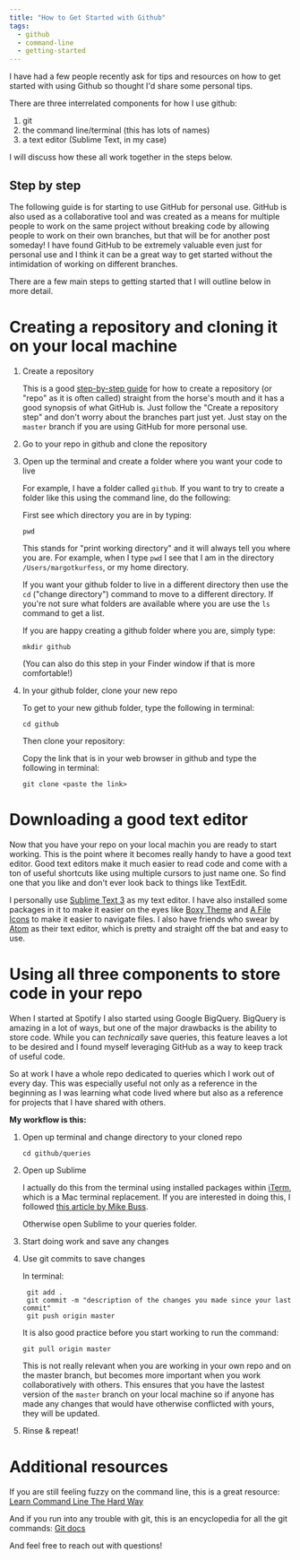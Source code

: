 ```yaml
---
title: "How to Get Started with Github"
tags:
  - github
  - command-line
  - getting-started
---
```


I have had a few people recently ask for tips and resources on how to get started with using Github so thought I'd share some personal tips.

There are three interrelated components for how I use github:

1.  git
2.  the command line/terminal (this has lots of names)
3.  a text editor (Sublime Text, in my case)

I will discuss how these all work together in the steps below.

## Step by step

The following guide is for starting to use GitHub for personal use. GitHub is also used as a collaborative tool and was created as a means for multiple people to work on the same project without breaking code by allowing people to work on their own branches, but that will be for another post someday! I have found GitHub to be extremely valuable even just for personal use and I think it can be a great way to get started without the intimidation of working on different branches. 

There are a few main steps to getting started that I will outline below in more detail.

# Creating a repository and cloning it on your local machine

1.  Create a repository 

    This is a good [step-by-step guide](https://guides.github.com/activities/hello-world/) for how to create a repository (or "repo" as it is often called) straight from the horse's mouth and it has a good synopsis of what GitHub is. Just follow the "Create a repository step" and don't worry about the branches part just yet. Just stay on the `master` branch if you are using GitHub for more personal use.

2.  Go to your repo in github and clone the repository

3.  Open up the terminal and create a folder where you want your code to live
  
    For example, I have a folder called `github`. If you want to try to create a folder like this using the command line, do the following:

    First see which directory you are in by typing:

    `pwd`

    This stands for "print working directory" and it will always tell you where you are. For example, when I type `pwd` I see that I am in the directory `/Users/margotkurfess`, or my home directory.

    If you want your github folder to live in a different directory then use the `cd` ("change directory") command to move to a different directory. If you're not sure what folders are available where you are use the `ls` command to get a list.

    If you are happy creating a github folder where you are, simply type:

    `mkdir github`

    (You can also do this step in your Finder window if that is more comfortable!)

4.  In your github folder, clone your new repo

    To get to your new github folder, type the following in terminal:

    `cd github`

    Then clone your repository:

    Copy the link that is in your web browser in github and type the following in terminal:

    `git clone <paste the link>`


# Downloading a good text editor

Now that you have your repo on your local machin you are ready to start working. This is the point where it becomes really handy to have a good text editor. Good text editors make it much easier to read code and come with a ton of useful shortcuts like using multiple cursors to just name one. So find one that you like and don't ever look back to things like TextEdit.

I personally use [Sublime Text 3](https://www.sublimetext.com/3) as my text editor. I have also installed some packages in it to make it easier on the eyes like [Boxy Theme](https://packagecontrol.io/packages/Boxy%20Theme) and [A File Icons](https://github.com/ihodev/a-file-icon) to make it easier to navigate files. I also have friends who swear by [Atom](https://atom.io/) as their text editor, which is pretty and straight off the bat and easy to use.

# Using all three components to store code in your repo

When I started at Spotify I also started using Google BigQuery. BigQuery is amazing in a lot of ways, but one of the major drawbacks is the ability to store code. While you can _technically_ save queries, this feature leaves a lot to be desired and I found myself leveraging GitHub as a way to keep track of useful code. 

So at work I have a whole repo dedicated to queries which I work out of every day. This was especially useful not only as a reference in the beginning as I was learning what code lived where but also as a reference for projects that I have shared with others. 

**My workflow is this:**

1.  Open up terminal and change directory to your cloned repo
  
    `cd github/queries`

2.  Open up Sublime
  
    I actually do this from the terminal using installed packages within [iTerm](https://www.iterm2.com/), which is a Mac terminal replacement. If you are interested in doing this, I followed [this article by Mike Buss](http://mikebuss.com/2014/02/02/a-beautiful-productive-terminal-experience). 

    Otherwise open Sublime to your queries folder.

3.  Start doing work and save any changes

4. Use git commits to save changes

    In terminal:

        git add .
        git commit -m "description of the changes you made since your last commit"
        git push origin master

    It is also good practice before you start working to run the command:

    `git pull origin master`

    This is not really relevant when you are working in your own repo and on the master branch, but becomes more important when you work collaboratively with others. This ensures that you have the lastest version of the `master` branch on your local machine so if anyone has made any changes that would have otherwise conflicted with yours, they will be updated.


5. Rinse & repeat!

# Additional resources

If you are still feeling fuzzy on the command line, this is a great resource:
  [Learn Command Line The Hard Way](https://learnpythonthehardway.org/book/appendixa.html)

And if you run into any trouble with git, this is an encyclopedia for all the git commands:
  [Git docs](https://git-scm.com/docs)

And feel free to reach out with questions!


